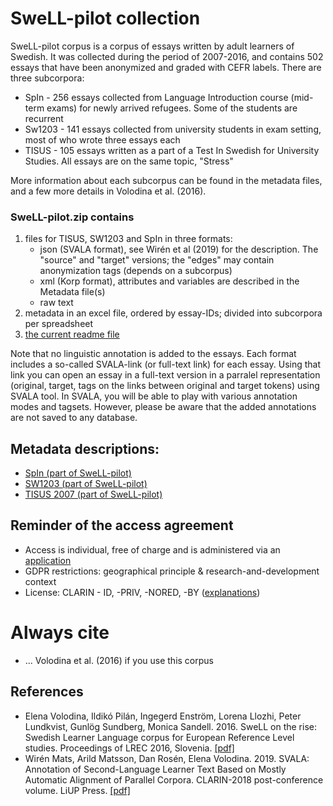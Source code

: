 # SweLL-pilot collection

SweLL-pilot corpus is a corpus of essays written by adult learners of Swedish. It was collected during the period of 2007-2016, and contains 502 essays that have been anonymized and graded with CEFR labels. There are three subcorpora:
* SpIn - 256 essays collected from Language Introduction course (mid-term exams) for newly arrived refugees. Some of the students are recurrent
* Sw1203 - 141 essays collected from university students in exam setting, most of who wrote three essays each
* TISUS - 105 essays written as a part of a Test In Swedish for University Studies. All essays are on the same topic, "Stress"

More information about each subcorpus can be found in the metadata files, and a few more details in Volodina et al. (2016).

### SweLL-pilot.zip contains

1. files for TISUS, SW1203 and SpIn in three formats: 
    * json (SVALA format), see Wirén et al (2019) for the description. The "source" and "target" versions; the "edges" may contain anonymization tags (depends on a subcorpus)
    * xml (Korp format), attributes and variables are described in the Metadata file(s) 
    * raw text
2. metadata in an excel file, ordered by essay-IDs; divided into subcorpora per spreadsheet
3. [the current readme file](https://spraakbanken.github.io/swell-release-v1/Readme-SweLL-pilot)

Note that no linguistic annotation is added to the essays. 
Each format includes a so-called SVALA-link (or full-text link) for each essay. Using that link you can open an essay in a full-text version in a parralel representation (original, target, tags on the links between original and target tokens) using SVALA tool. In SVALA, you will be able to play with various annotation modes and tagsets. However, please be aware that the added annotations are not saved to any database.

## Metadata descriptions:
* [SpIn (part of SweLL-pilot)](https://spraakbanken.github.io/swell-release-v1/Metadata-SpIn)
* [SW1203 (part of SweLL-pilot)](https://spraakbanken.github.io/swell-release-v1/Metadata-SW1203)
* [TISUS 2007 (part of SweLL-pilot)](https://spraakbanken.github.io/swell-release-v1/Metadata-TISUS)

## Reminder of the access agreement
* Access is individual, free of charge and is administered via an [application](https://sunet.artologik.net/gu/swell)
* GDPR restrictions: geographical principle & research-and-development context
* License: CLARIN - ID, -PRIV, -NORED, -BY ([explanations](https://www.kielipankki.fi/support/clarin-eula/#res)) 

# Always cite 
* ... Volodina et al. (2016) if you use this corpus

## References

* Elena Volodina, Ildikó Pilán, Ingegerd Enström, Lorena Llozhi, Peter Lundkvist, Gunlög Sundberg, Monica Sandell. 2016. SweLL on the rise: Swedish Learner Language corpus for European Reference Level studies. Proceedings of LREC 2016, Slovenia. [[pdf]](http://arxiv.org/pdf/1604.06583v1.pdf)
* Wirén Mats, Arild Matsson, Dan Rosén, Elena Volodina. 2019. SVALA: Annotation of Second-Language Learner Text Based on Mostly Automatic Alignment of Parallel Corpora. CLARIN-2018 post-conference volume. LiUP Press. [[pdf]](http://www.ep.liu.se/ecp/159/023/ecp18159023.pdf)


